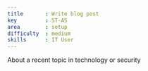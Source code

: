 ```yaml
---
title       : Write blog post
key         : ST-AS
area        : setup
difficulty  : medium
skills      : IT User
---
```


About a recent topic in technology or security
